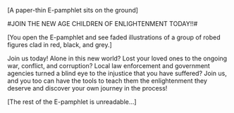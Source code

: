[A paper-thin E-pamphlet sits on the ground]  
  
#JOIN THE NEW AGE CHILDREN OF ENLIGHTENMENT TODAY!!#  
  
[You open the E-pamphlet and see faded illustrations of a group of robed figures clad in red, black, and grey.]  
  
Join us today! Alone in this new world? Lost your loved ones to the ongoing war, conflict, and corruption? Local law enforcement and government agencies turned a blind eye to the injustice that you have suffered? Join us, and you too can have the tools to teach them the enlightenment they deserve and discover your own journey in the process!  
  
[The rest of the E-pamphlet is unreadable...]  

